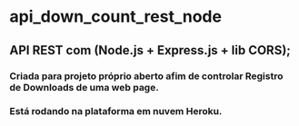 # api_down_count_rest_node
## API REST com (Node.js + Express.js + lib CORS);
### Criada para projeto próprio aberto afim de controlar Registro de Downloads de uma web page.
### Está rodando na plataforma em nuvem Heroku.
